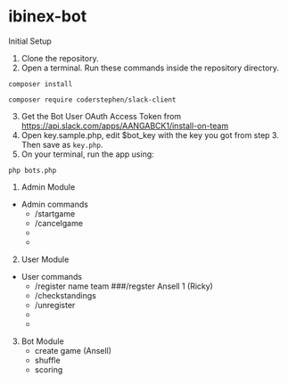 # ibinex-bot

Initial Setup
1. Clone the repository.
2. Open a terminal. Run these commands inside the repository directory.
```
composer install
```
```
composer require coderstephen/slack-client
```
3. Get the Bot User OAuth Access Token from https://api.slack.com/apps/AANGABCK1/install-on-team
4. Open key.sample.php, edit $bot_key with the key you got from step 3. Then save as `key.php`.
5. On your terminal, run the app using:
```
php bots.php
```

1. Admin Module
  - Admin commands
    + /startgame 
    + /cancelgame 
    +
    +
    
2. User Module
  - User commands
    + /register name team ###/regster Ansell 1  (Ricky)  
    + /checkstandings
    + /unregister
    +
    +
    
    
3. Bot Module
    + create game (Ansell)
    + shuffle
    + scoring
    
